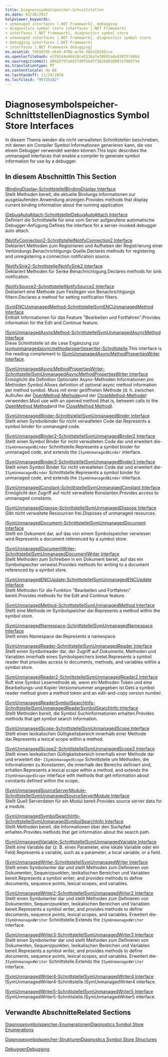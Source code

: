 ```yaml
---
title: Diagnosesymbolspeicher-Schnittstellen
ms.date: 03/30/2017
helpviewer_keywords:
- unmanaged interfaces [.NET Framework], debugging
- diagnostics symbol store interfaces [.NET Framework]
- interfaces [.NET Framework], diagnostics symbol store
- unmanaged interfaces [.NET Framework], diagnostics symbol store
- debugging interfaces [.NET Framework]
- interfaces [.NET Framework debugging]
ms.assetid: f96987d5-e6a5-478b-ac5e-302e16545cce
ms.openlocfilehash: e376544a9d428ce5110a7e38b92a8e830f574664
ms.sourcegitcommit: d8020797a6657d0fbbdff362b80300815f682f94
ms.translationtype: MT
ms.contentlocale: de-DE
ms.lasthandoff: 11/24/2020
ms.locfileid: "95725182"
---
```

# <a name="diagnostics-symbol-store-interfaces"></a><span data-ttu-id="3ea8f-102">Diagnosesymbolspeicher-Schnittstellen</span><span class="sxs-lookup"><span data-stu-id="3ea8f-102">Diagnostics Symbol Store Interfaces</span></span>

<span data-ttu-id="3ea8f-103">In diesem Thema werden die nicht verwalteten Schnittstellen beschrieben, mit denen ein Compiler Symbol Informationen generieren kann, die von einem Debugger verwendet werden können.</span><span class="sxs-lookup"><span data-stu-id="3ea8f-103">This topic describes the unmanaged interfaces that enable a compiler to generate symbol information for use by a debugger.</span></span>  
  
## <a name="in-this-section"></a><span data-ttu-id="3ea8f-104">In diesem Abschnitt</span><span class="sxs-lookup"><span data-stu-id="3ea8f-104">In This Section</span></span>  

 [<span data-ttu-id="3ea8f-105">IBindingDisplay-Schnittstelle</span><span class="sxs-lookup"><span data-stu-id="3ea8f-105">IBindingDisplay Interface</span></span>](ibindingdisplay-interface.md)  
 <span data-ttu-id="3ea8f-106">Stellt Methoden bereit, die aktuelle Bindungs Informationen zur ausgelaufenden Anwendung anzeigen.</span><span class="sxs-lookup"><span data-stu-id="3ea8f-106">Provides methods that display current binding information about the running application.</span></span>  
  
 [<span data-ttu-id="3ea8f-107">IDebugAutoAttach-Schnittstelle</span><span class="sxs-lookup"><span data-stu-id="3ea8f-107">IDebugAutoAttach Interface</span></span>](idebugautoattach-interface.md)  
 <span data-ttu-id="3ea8f-108">Definiert die Schnittstelle für eine vom Server aufgerufene automatische Debugger-Anfügung.</span><span class="sxs-lookup"><span data-stu-id="3ea8f-108">Defines the interface for a server-invoked debugger auto attach.</span></span>  
  
 [<span data-ttu-id="3ea8f-109">INotifyConnection2-Schnittstelle</span><span class="sxs-lookup"><span data-stu-id="3ea8f-109">INotifyConnection2 Interface</span></span>](inotifyconnection2-interface.md)  
 <span data-ttu-id="3ea8f-110">Deklariert Methoden zum Registrieren und Aufheben der Registrierung einer Verbindungs Benachrichtigungs Quelle.</span><span class="sxs-lookup"><span data-stu-id="3ea8f-110">Declares methods for registering and unregistering a connection notification source.</span></span>  
  
 [<span data-ttu-id="3ea8f-111">INotifySink2-Schnittstelle</span><span class="sxs-lookup"><span data-stu-id="3ea8f-111">INotifySink2 Interface</span></span>](inotifysink2-interface.md)  
 <span data-ttu-id="3ea8f-112">Deklariert Methoden für Senke Benachrichtigung.</span><span class="sxs-lookup"><span data-stu-id="3ea8f-112">Declares methods for sink notification.</span></span>  
  
 [<span data-ttu-id="3ea8f-113">INotifySource2-Schnittstelle</span><span class="sxs-lookup"><span data-stu-id="3ea8f-113">INotifySource2 Interface</span></span>](inotifysource2-interface.md)  
 <span data-ttu-id="3ea8f-114">Deklariert eine Methode zum Festlegen von Benachrichtigungs filtern.</span><span class="sxs-lookup"><span data-stu-id="3ea8f-114">Declares a method for setting notification filters.</span></span>  
  
 [<span data-ttu-id="3ea8f-115">ISymENCUnmanagedMethod-Schnittstelle</span><span class="sxs-lookup"><span data-stu-id="3ea8f-115">ISymENCUnmanagedMethod Interface</span></span>](isymencunmanagedmethod-interface.md)  
 <span data-ttu-id="3ea8f-116">Enthält Informationen für das Feature "Bearbeiten und Fortfahren".</span><span class="sxs-lookup"><span data-stu-id="3ea8f-116">Provides information for the Edit and Continue feature.</span></span>  
  
 [<span data-ttu-id="3ea8f-117">ISymUnmanagedAsyncMethod-Schnittstelle</span><span class="sxs-lookup"><span data-stu-id="3ea8f-117">ISymUnmanagedAsyncMethod Interface</span></span>](isymunmanagedasyncmethod-interface.md)  
 <span data-ttu-id="3ea8f-118">Diese Schnittstelle ist die Lese Ergänzung zur [isymunmanagedasyncmethodpropertieswriter-Schnittstelle](isymunmanagedasyncmethodpropertieswriter-interface.md).</span><span class="sxs-lookup"><span data-stu-id="3ea8f-118">This interface is the reading complement to [ISymUnmanagedAsyncMethodPropertiesWriter Interface](isymunmanagedasyncmethodpropertieswriter-interface.md).</span></span>  
  
 [<span data-ttu-id="3ea8f-119">ISymUnmanagedAsyncMethodPropertiesWriter-Schnittstelle</span><span class="sxs-lookup"><span data-stu-id="3ea8f-119">ISymUnmanagedAsyncMethodPropertiesWriter Interface</span></span>](isymunmanagedasyncmethodpropertieswriter-interface.md)  
 <span data-ttu-id="3ea8f-120">Ermöglicht die Definition Optionaler Async-Methoden Informationen pro Methoden Symbol.</span><span class="sxs-lookup"><span data-stu-id="3ea8f-120">Allows definition of optional async method information per method symbol.</span></span> <span data-ttu-id="3ea8f-121">Muss mit einer geöffneten Methode (d. h. zwischen Aufrufen der [OpenMethod-Methode](isymunmanagedwriter-openmethod-method.md)und der [CloseMethod-Methode](isymunmanagedwriter-closemethod-method.md)) verwenden.</span><span class="sxs-lookup"><span data-stu-id="3ea8f-121">Must use with an opened method (that is, between calls to the [OpenMethod Method](isymunmanagedwriter-openmethod-method.md)and the [CloseMethod Method](isymunmanagedwriter-closemethod-method.md)).</span></span>  
  
 [<span data-ttu-id="3ea8f-122">ISymUnmanagedBinder-Schnittstelle</span><span class="sxs-lookup"><span data-stu-id="3ea8f-122">ISymUnmanagedBinder Interface</span></span>](isymunmanagedbinder-interface.md)  
 <span data-ttu-id="3ea8f-123">Stellt einen Symbolbinder für nicht verwalteten Code dar.</span><span class="sxs-lookup"><span data-stu-id="3ea8f-123">Represents a symbol binder for unmanaged code.</span></span>  
  
 [<span data-ttu-id="3ea8f-124">ISymUnmanagedBinder2-Schnittstelle</span><span class="sxs-lookup"><span data-stu-id="3ea8f-124">ISymUnmanagedBinder2 Interface</span></span>](isymunmanagedbinder2-interface.md)  
 <span data-ttu-id="3ea8f-125">Stellt einen Symbol Binder für nicht verwalteten Code dar und erweitert die- `ISymUnmanagedBinder` Schnittstelle.</span><span class="sxs-lookup"><span data-stu-id="3ea8f-125">Represents a symbol binder for unmanaged code, and extends the `ISymUnmanagedBinder` interface.</span></span>  
  
 [<span data-ttu-id="3ea8f-126">ISymUnmanagedBinder3-Schnittstelle</span><span class="sxs-lookup"><span data-stu-id="3ea8f-126">ISymUnmanagedBinder3 Interface</span></span>](isymunmanagedbinder3-interface.md)  
 <span data-ttu-id="3ea8f-127">Stellt einen Symbol Binder für nicht verwalteten Code dar und erweitert die- `ISymUnmanagedBinder` Schnittstelle.</span><span class="sxs-lookup"><span data-stu-id="3ea8f-127">Represents a symbol binder for unmanaged code, and extends the `ISymUnmanagedBinder` interface.</span></span>  
  
 [<span data-ttu-id="3ea8f-128">ISymUnmanagedConstant-Schnittstelle</span><span class="sxs-lookup"><span data-stu-id="3ea8f-128">ISymUnmanagedConstant Interface</span></span>](isymunmanagedconstant-interface.md)  
 <span data-ttu-id="3ea8f-129">Ermöglicht den Zugriff auf nicht verwaltete Konstanten.</span><span class="sxs-lookup"><span data-stu-id="3ea8f-129">Provides access to unmanaged constants.</span></span>  
  
 [<span data-ttu-id="3ea8f-130">ISymUnmanagedDispose-Schnittstelle</span><span class="sxs-lookup"><span data-stu-id="3ea8f-130">ISymUnmanagedDispose Interface</span></span>](isymunmanageddispose-interface.md)  
 <span data-ttu-id="3ea8f-131">Gibt nicht verwaltete Ressourcen frei.</span><span class="sxs-lookup"><span data-stu-id="3ea8f-131">Disposes of unmanaged resources.</span></span>  
  
 [<span data-ttu-id="3ea8f-132">ISymUnmanagedDocument-Schnittstelle</span><span class="sxs-lookup"><span data-stu-id="3ea8f-132">ISymUnmanagedDocument Interface</span></span>](isymunmanageddocument-interface.md)  
 <span data-ttu-id="3ea8f-133">Stellt ein Dokument dar, auf das von einem Symbolspeicher verwiesen wird.</span><span class="sxs-lookup"><span data-stu-id="3ea8f-133">Represents a document referenced by a symbol store.</span></span>  
  
 [<span data-ttu-id="3ea8f-134">ISymUnmanagedDocumentWriter-Schnittstelle</span><span class="sxs-lookup"><span data-stu-id="3ea8f-134">ISymUnmanagedDocumentWriter Interface</span></span>](isymunmanageddocumentwriter-interface.md)  
 <span data-ttu-id="3ea8f-135">Stellt Methoden zum Schreiben in ein Dokument bereit, auf das ein Symbolspeicher verweist.</span><span class="sxs-lookup"><span data-stu-id="3ea8f-135">Provides methods for writing to a document referenced by a symbol store.</span></span>  
  
 [<span data-ttu-id="3ea8f-136">ISymUnmanagedENCUpdate-Schnittstelle</span><span class="sxs-lookup"><span data-stu-id="3ea8f-136">ISymUnmanagedENCUpdate Interface</span></span>](isymunmanagedencupdate-interface.md)  
 <span data-ttu-id="3ea8f-137">Stellt Methoden für die Funktion "Bearbeiten und Fortfahren" bereit.</span><span class="sxs-lookup"><span data-stu-id="3ea8f-137">Provides methods for the Edit and Continue feature.</span></span>  
  
 [<span data-ttu-id="3ea8f-138">ISymUnmanagedMethod-Schnittstelle</span><span class="sxs-lookup"><span data-stu-id="3ea8f-138">ISymUnmanagedMethod Interface</span></span>](isymunmanagedmethod-interface.md)  
 <span data-ttu-id="3ea8f-139">Stellt eine Methode im Symbolspeicher dar.</span><span class="sxs-lookup"><span data-stu-id="3ea8f-139">Represents a method within the symbol store.</span></span>  
  
 [<span data-ttu-id="3ea8f-140">ISymUnmanagedNamespace-Schnittstelle</span><span class="sxs-lookup"><span data-stu-id="3ea8f-140">ISymUnmanagedNamespace Interface</span></span>](isymunmanagednamespace-interface.md)  
 <span data-ttu-id="3ea8f-141">Stellt einen Namespace dar.</span><span class="sxs-lookup"><span data-stu-id="3ea8f-141">Represents a namespace.</span></span>  
  
 [<span data-ttu-id="3ea8f-142">ISymUnmanagedReader-Schnittstelle</span><span class="sxs-lookup"><span data-stu-id="3ea8f-142">ISymUnmanagedReader Interface</span></span>](isymunmanagedreader-interface.md)  
 <span data-ttu-id="3ea8f-143">Stellt einen Symbolreader dar, der Zugriff auf Dokumente, Methoden und Variablen innerhalb eines Symbolspeichers bietet.</span><span class="sxs-lookup"><span data-stu-id="3ea8f-143">Represents a symbol reader that provides access to documents, methods, and variables within a symbol store.</span></span>  
  
 [<span data-ttu-id="3ea8f-144">ISymUnmanagedReader2-Schnittstelle</span><span class="sxs-lookup"><span data-stu-id="3ea8f-144">ISymUnmanagedReader2 Interface</span></span>](isymunmanagedreader2-interface.md)  
 <span data-ttu-id="3ea8f-145">Ruft eine Symbol Lesemethode ab, wenn ein Methoden Token und eine Bearbeitungs-und Kopier Versionsnummer angegeben ist.</span><span class="sxs-lookup"><span data-stu-id="3ea8f-145">Gets a symbol reader method given a method token and an edit-and-copy version number.</span></span>  
  
 [<span data-ttu-id="3ea8f-146">ISymUnmanagedReaderSymbolSearchInfo-Schnittstelle</span><span class="sxs-lookup"><span data-stu-id="3ea8f-146">ISymUnmanagedReaderSymbolSearchInfo Interface</span></span>](isymunmanagedreadersymbolsearchinfo-interface.md)  
 <span data-ttu-id="3ea8f-147">Stellt Methoden bereit, die Symbol Suchinformationen erhalten.</span><span class="sxs-lookup"><span data-stu-id="3ea8f-147">Provides methods that get symbol search information.</span></span>  
  
 [<span data-ttu-id="3ea8f-148">ISymUnmanagedScope-Schnittstelle</span><span class="sxs-lookup"><span data-stu-id="3ea8f-148">ISymUnmanagedScope Interface</span></span>](isymunmanagedscope-interface.md)  
 <span data-ttu-id="3ea8f-149">Stellt einen lexikalischen Gültigkeitsbereich innerhalb einer Methode dar.</span><span class="sxs-lookup"><span data-stu-id="3ea8f-149">Represents a lexical scope within a method.</span></span>  
  
 [<span data-ttu-id="3ea8f-150">ISymUnmanagedScope2-Schnittstelle</span><span class="sxs-lookup"><span data-stu-id="3ea8f-150">ISymUnmanagedScope2 Interface</span></span>](isymunmanagedscope2-interface.md)  
 <span data-ttu-id="3ea8f-151">Stellt einen lexikalischen Gültigkeitsbereich innerhalb einer Methode dar und erweitert die- `ISymUnmanagedScope` Schnittstelle um Methoden, die Informationen zu Konstanten, die innerhalb des Bereichs definiert sind, erhalten.</span><span class="sxs-lookup"><span data-stu-id="3ea8f-151">Represents a lexical scope within a method, and extends the `ISymUnmanagedScope` interface with methods that get information about constants defined within the scope..</span></span>  
  
 [<span data-ttu-id="3ea8f-152">ISymUnmanagedSourceServerModule-Schnittstelle</span><span class="sxs-lookup"><span data-stu-id="3ea8f-152">ISymUnmanagedSourceServerModule Interface</span></span>](isymunmanagedsourceservermodule-interface.md)  
 <span data-ttu-id="3ea8f-153">Stellt Quell Serverdaten für ein Modul bereit.</span><span class="sxs-lookup"><span data-stu-id="3ea8f-153">Provides source server data for a module.</span></span>  
  
 [<span data-ttu-id="3ea8f-154">ISymUnmanagedSymbolSearchInfo-Schnittstelle</span><span class="sxs-lookup"><span data-stu-id="3ea8f-154">ISymUnmanagedSymbolSearchInfo Interface</span></span>](isymunmanagedsymbolsearchinfo-interface.md)  
 <span data-ttu-id="3ea8f-155">Stellt Methoden bereit, die Informationen über den Suchpfad erhalten.</span><span class="sxs-lookup"><span data-stu-id="3ea8f-155">Provides methods that get information about the search path.</span></span>  
  
 [<span data-ttu-id="3ea8f-156">ISymUnmanagedVariable-Schnittstelle</span><span class="sxs-lookup"><span data-stu-id="3ea8f-156">ISymUnmanagedVariable Interface</span></span>](isymunmanagedvariable-interface.md)  
 <span data-ttu-id="3ea8f-157">Stellt eine Variable dar (z. B. einen Parameter, eine lokale Variable oder ein Feld).</span><span class="sxs-lookup"><span data-stu-id="3ea8f-157">Represents a variable, such as a parameter, a local variable, or a field.</span></span>  
  
 [<span data-ttu-id="3ea8f-158">ISymUnmanagedWriter-Schnittstelle</span><span class="sxs-lookup"><span data-stu-id="3ea8f-158">ISymUnmanagedWriter Interface</span></span>](isymunmanagedwriter-interface.md)  
 <span data-ttu-id="3ea8f-159">Stellt einen Symbolwriter dar und stellt Methoden zum Definieren von Dokumenten, Sequenzpunkten, lexikalischen Bereichen und Variablen bereit.</span><span class="sxs-lookup"><span data-stu-id="3ea8f-159">Represents a symbol writer, and provides methods to define documents, sequence points, lexical scopes, and variables.</span></span>  
  
 [<span data-ttu-id="3ea8f-160">ISymUnmanagedWriter2-Schnittstelle</span><span class="sxs-lookup"><span data-stu-id="3ea8f-160">ISymUnmanagedWriter2 Interface</span></span>](isymunmanagedwriter2-interface.md)  
 <span data-ttu-id="3ea8f-161">Stellt einen Symbolwriter dar und stellt Methoden zum Definieren von Dokumenten, Sequenzpunkten, lexikalischen Bereichen und Variablen bereit.</span><span class="sxs-lookup"><span data-stu-id="3ea8f-161">Represents a symbol writer, and provides methods to define documents, sequence points, lexical scopes, and variables.</span></span> <span data-ttu-id="3ea8f-162">Erweitert die- `ISymUnmanagedWriter` Schnittstelle.</span><span class="sxs-lookup"><span data-stu-id="3ea8f-162">Extends the `ISymUnmanagedWriter` interface.</span></span>  
  
 [<span data-ttu-id="3ea8f-163">ISymUnmanagedWriter3-Schnittstelle</span><span class="sxs-lookup"><span data-stu-id="3ea8f-163">ISymUnmanagedWriter3 Interface</span></span>](isymunmanagedwriter3-interface.md)  
 <span data-ttu-id="3ea8f-164">Stellt einen Symbolwriter dar und stellt Methoden zum Definieren von Dokumenten, Sequenzpunkten, lexikalischen Bereichen und Variablen bereit.</span><span class="sxs-lookup"><span data-stu-id="3ea8f-164">Represents a symbol writer, and provides methods to define documents, sequence points, lexical scopes, and variables.</span></span> <span data-ttu-id="3ea8f-165">Erweitert die- `ISymUnmanagedWriter` Schnittstelle.</span><span class="sxs-lookup"><span data-stu-id="3ea8f-165">Extends the `ISymUnmanagedWriter` interface.</span></span>  
  
 [<span data-ttu-id="3ea8f-166">ISymUnmanagedWriter4-Schnittstelle</span><span class="sxs-lookup"><span data-stu-id="3ea8f-166">ISymUnmanagedWriter4 Interface</span></span>](isymunmanagedwriter4-interface.md)  
 <span data-ttu-id="3ea8f-167">ISymUnmanagedWriter4-Schnittstelle.</span><span class="sxs-lookup"><span data-stu-id="3ea8f-167">ISymUnmanagedWriter4 interface.</span></span>  
  
 [<span data-ttu-id="3ea8f-168">ISymUnmanagedWriter5-Schnittstelle</span><span class="sxs-lookup"><span data-stu-id="3ea8f-168">ISymUnmanagedWriter5 Interface</span></span>](isymunmanagedwriter5-interface.md)  
 <span data-ttu-id="3ea8f-169">ISymUnmanagedWriter5-Schnittstelle.</span><span class="sxs-lookup"><span data-stu-id="3ea8f-169">ISymUnmanagedWriter5 interface.</span></span>  
  
## <a name="related-sections"></a><span data-ttu-id="3ea8f-170">Verwandte Abschnitte</span><span class="sxs-lookup"><span data-stu-id="3ea8f-170">Related Sections</span></span>  

 [<span data-ttu-id="3ea8f-171">Diagnosesymbolspeicher-Enumerationen</span><span class="sxs-lookup"><span data-stu-id="3ea8f-171">Diagnostics Symbol Store Enumerations</span></span>](diagnostics-symbol-store-enumerations.md)  
  
 [<span data-ttu-id="3ea8f-172">Diagnosesymbolspeicher-Strukturen</span><span class="sxs-lookup"><span data-stu-id="3ea8f-172">Diagnostics Symbol Store Structures</span></span>](diagnostics-symbol-store-structures.md)  
  
 [<span data-ttu-id="3ea8f-173">Debuggen</span><span class="sxs-lookup"><span data-stu-id="3ea8f-173">Debugging</span></span>](../debugging/index.md)
